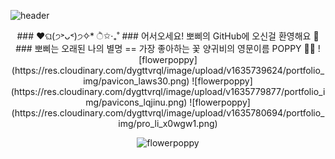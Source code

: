![header](https://capsule-render.vercel.app/api?type=waving&color=auto&height=300&section=header&text=✧*˚뽀삐의GitHub˚*✧&capsule%20render&fontSize=60)   

<div align="center">
  ### ♥ଘ(੭˃ᴗ˂)੭✧* ੈ✩‧₊˚
  ### 어서오세요! 뽀삐의 GitHub에 오신걸 환영해요 👋
  ### 뽀삐는 오래된 나의 별명 == 가장 좋아하는 꽃 양귀비의 영문이름 POPPY 👯🌱 
  ![flowerpoppy](https://res.cloudinary.com/dygttvrql/image/upload/v1635739624/portfolio_img/pavicon_laws30.png)
  ![flowerpoppy](https://res.cloudinary.com/dygttvrql/image/upload/v1635779877/portfolio_img/pavicons_lqjinu.png)
  ![flowerpoppy](https://res.cloudinary.com/dygttvrql/image/upload/v1635780694/portfolio_img/pro_li_x0wgw1.png)   

  ![flowerpoppy](https://res.cloudinary.com/dygttvrql/image/upload/v1667876520/another/1486335211588_uzj30s.jpg)
</div>


<!--
![flowerpoppy](https://res.cloudinary.com/dygttvrql/image/upload/v1635739624/portfolio_img/logo_kdzuid.png)
**K-POPPY/K-POPPY** is a ✨ _special_ ✨ repository because its `README.md` (this file) appears on your GitHub profile.

Here are some ideas to get you started:

- 🔭 I’m currently working on ...
- 🌱 I’m currently learning ...
- 👯 I’m looking to collaborate on ...
- 🤔 I’m looking for help with ...
- 💬 Ask me about ...
- 📫 How to reach me: ...
- 😄 Pronouns: ...
- ⚡ Fun fact: ...
-->
